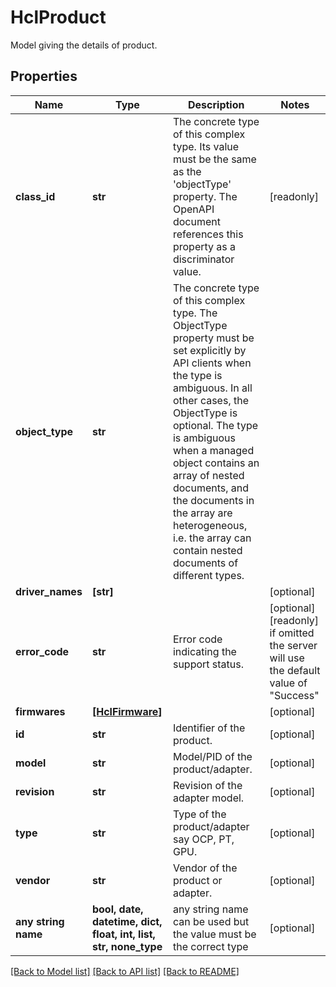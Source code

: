 # HclProduct

Model giving the details of product.
## Properties
Name | Type | Description | Notes
------------ | ------------- | ------------- | -------------
**class_id** | **str** | The concrete type of this complex type. Its value must be the same as the &#39;objectType&#39; property. The OpenAPI document references this property as a discriminator value. | [readonly] 
**object_type** | **str** | The concrete type of this complex type. The ObjectType property must be set explicitly by API clients when the type is ambiguous. In all other cases, the  ObjectType is optional.  The type is ambiguous when a managed object contains an array of nested documents, and the documents in the array are heterogeneous, i.e. the array can contain nested documents of different types. | 
**driver_names** | **[str]** |  | [optional] 
**error_code** | **str** | Error code indicating the support status. | [optional] [readonly]  if omitted the server will use the default value of "Success"
**firmwares** | [**[HclFirmware]**](HclFirmware.md) |  | [optional] 
**id** | **str** | Identifier of the product. | [optional] 
**model** | **str** | Model/PID of the product/adapter. | [optional] 
**revision** | **str** | Revision of the adapter model. | [optional] 
**type** | **str** | Type of the product/adapter say OCP, PT, GPU. | [optional] 
**vendor** | **str** | Vendor of the product or adapter. | [optional] 
**any string name** | **bool, date, datetime, dict, float, int, list, str, none_type** | any string name can be used but the value must be the correct type | [optional]

[[Back to Model list]](../README.md#documentation-for-models) [[Back to API list]](../README.md#documentation-for-api-endpoints) [[Back to README]](../README.md)


